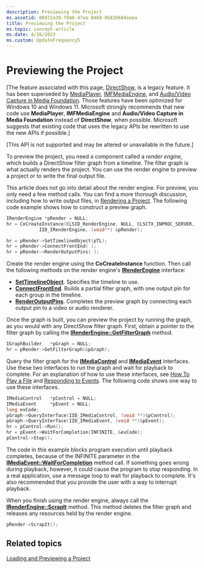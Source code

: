 ```yaml
---
description: Previewing the Project
ms.assetid: 00d72a39-f848-47ea-8460-8b826684eeea
title: Previewing the Project
ms.topic: concept-article
ms.date: 4/26/2023
ms.custom: UpdateFrequency5
---
```


# Previewing the Project

\[The feature associated with this page, [DirectShow](/windows/win32/directshow/directshow), is a legacy feature. It has been superseded by [MediaPlayer](/uwp/api/Windows.Media.Playback.MediaPlayer), [IMFMediaEngine](/windows/win32/api/mfmediaengine/nn-mfmediaengine-imfmediaengine), and [Audio/Video Capture in Media Foundation](/windows/win32/medfound/audio-video-capture-in-media-foundation). Those features have been optimized for Windows 10 and Windows 11. Microsoft strongly recommends that new code use **MediaPlayer**, **IMFMediaEngine** and **Audio/Video Capture in Media Foundation** instead of **DirectShow**, when possible. Microsoft suggests that existing code that uses the legacy APIs be rewritten to use the new APIs if possible.\]

\[This API is not supported and may be altered or unavailable in the future.\]

To preview the project, you need a component called a *render engine*, which builds a DirectShow filter graph from a timeline. The filter graph is what actually renders the project. You can use the render engine to preview a project or to write the final output file.

This article does not go into detail about the render engine. For preview, you only need a few method calls. You can find a more thorough discussion, including how to write output files, in [Rendering a Project](rendering-a-project.md). The following code example shows how to construct a preview graph.


```C++
IRenderEngine *pRender = NULL; 
hr = CoCreateInstance(CLSID_RenderEngine, NULL, CLSCTX_INPROC_SERVER,
            IID_IRenderEngine, (void**) &pRender);

hr = pRender->SetTimelineObject(pTL);
hr = pRender->ConnectFrontEnd( );
hr = pRender->RenderOutputPins( );
```



Create the render engine using the **CoCreateInstance** function. Then call the following methods on the render engine's [**IRenderEngine**](irenderengine.md) interface:

-   [**SetTimelineObject**](irenderengine-settimelineobject.md). Specifies the timeline to use.
-   [**ConnectFrontEnd**](irenderengine-connectfrontend.md). Builds a partial filter graph, with one output pin for each group in the timeline.
-   [**RenderOutputPins**](irenderengine-renderoutputpins.md). Completes the preview graph by connecting each output pin to a video or audio renderer.

Once the graph is built, you can preview the project by running the graph, as you would with any DirectShow filter graph. First, obtain a pointer to the filter graph by calling the [**IRenderEngine::GetFilterGraph**](irenderengine-getfiltergraph.md) method.


```C++
IGraphBuilder   *pGraph = NULL;
hr = pRender->GetFilterGraph(&pGraph);
```



Query the filter graph for the [**IMediaControl**](/windows/desktop/api/Control/nn-control-imediacontrol) and [**IMediaEvent**](/windows/desktop/api/Control/nn-control-imediaevent) interfaces. Use these two interfaces to run the graph and wait for playback to complete. For an explanation of how to use these interfaces, see [How To Play a File](how-to-play-a-file.md) and [Responding to Events](responding-to-events.md). The following code shows one way to use these interfaces.


```C++
IMediaControl   *pControl = NULL;
IMediaEvent     *pEvent = NULL;
long evCode;
pGraph->QueryInterface(IID_IMediaControl, (void **)&pControl);
pGraph->QueryInterface(IID_IMediaEvent, (void **)&pEvent);
hr = pControl->Run();
hr = pEvent->WaitForCompletion(INFINITE, &evCode);
pControl->Stop();
```



The code in this example blocks program execution until playback completes, because of the INFINITE parameter in the [**IMediaEvent::WaitForCompletion**](/windows/desktop/api/Control/nf-control-imediaevent-waitforcompletion) method call. If something goes wrong during playback, however, it could cause the program to stop responding. In a real application, use a message loop to wait for playback to complete. It's also recommended that you provide the user with a way to interrupt playback.

When you finish using the render engine, always call the [**IRenderEngine::ScrapIt**](irenderengine-scrapit.md) method. This method deletes the filter graph and releases any resources held by the render engine.


```C++
pRender->ScrapIt();
```



## Related topics

<dl> <dt>

[Loading and Previewing a Project](loading-and-previewing-a-project.md)
</dt> </dl>

 

 



